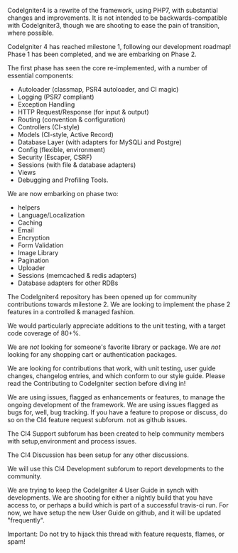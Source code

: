 CodeIgniter4 is a rewrite of the framework, using PHP7, with substantial changes and improvements. It is not intended to be backwards-compatible with CodeIgniter3, though we are shooting to ease the pain of transition, where possible.

CodeIgniter 4 has reached milestone 1, following our development roadmap! Phase 1 has been completed, and we are embarking on Phase 2.

The first phase has seen the core re-implemented, with a number of essential components: 

*    Autoloader (classmap, PSR4 autoloader, and CI magic)
*    Logging (PSR7 compliant)
*    Exception Handling
*    HTTP Request/Response (for input & output)
*    Routing (convention & configuration)
*    Controllers (CI-style)
*    Models (CI-style, Active Record)
*    Database Layer (with adapters for MySQLi and Postgre)
*    Config (flexible, environment)
*    Security (Escaper, CSRF)
*    Sessions (with file & database adapters)
*    Views
*    Debugging and Profiling Tools.

We are now embarking on phase two: 

*    helpers
*    Language/Localization
*    Caching
*    Email
*    Encryption
*    Form Validation
*    Image Library
*    Pagination
*    Uploader
*    Sessions (memcached & redis adapters)
*    Database adapters for other RDBs

The CodeIgniter4 repository has been opened up for community contributions towards milestone 2. We are looking to implement the phase 2 features in a controlled & managed fashion.

We would particularly appreciate additions to the unit testing, with a target code coverage of 80+%.

We are *not* looking for someone's favorite library or package.
We are *not* looking for any shopping cart or authentication packages.

We are looking for contributions that work, with unit testing, user guide changes, changelog entries, and which conform to our style guide. Please read the Contributing to CodeIgniter section before diving in!

We are using issues, flagged as enhancements or features, to manage the ongoing development of the framework.
We are using issues flagged as bugs for, well, bug tracking.
If you have a feature to propose or discuss, do so on the CI4 feature request subforum. not as github issues.

The CI4 Support subforum has been created to help community members with setup,environment and process issues.

The CI4 Discussion has been setup for any other discussions.

We will use this CI4 Development subforum to report developments to the community.

We are trying to keep the CodeIgniter 4 User Guide in synch with developments. We are shooting for either a nightly build that 
you have access to, or perhaps a build which is part of a successful travis-ci run. For now, we have setup the new User Guide on github, and it will be updated "frequently". 

Important: Do not try to hijack this thread with feature requests, flames, or spam!
